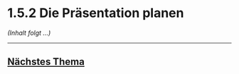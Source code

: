 # 1.5.2 Die Präsentation planen

*(Inhalt folgt ...)*


---

## [Nächstes Thema](1.5.2_Die_Praesentation_planen_markdown.md)